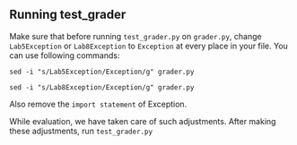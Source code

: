 ## Running test_grader

Make sure that before running `test_grader.py` on `grader.py`, change `Lab5Exception` or `Lab8Exception` to `Exception` at every place in your file. You can use following commands:

`sed -i "s/Lab5Exception/Exception/g" grader.py`

`sed -i "s/Lab8Exception/Exception/g" grader.py`

Also remove the `import statement` of Exception.

While evaluation, we have taken care of such adjustments. After making these adjustments, run `test_grader.py`